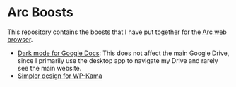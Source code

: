 # Arc Boosts

This repository contains the boosts that I have put together for the [Arc web browser](https://arc.net/).

* [Dark mode for Google Docs](docs.dark.css): This does not affect the main Google Drive, since I primarily use the desktop app to navigate my Drive and rarely see the main website.
* [Simpler design for WP-Kama](wpkama.css)